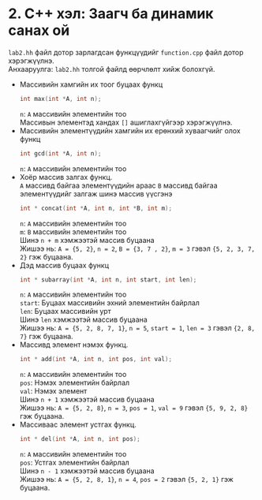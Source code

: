 # 2. С++ хэл: Заагч ба динамик санах ой

`lab2.hh` файл дотор зарлагдсан функцүүдийг `function.cpp` файл дотор хэрэгжүүлнэ.<br>
Анхааруулга: `lab2.hh` толгой файлд өөрчлөлт хийж болохгүй.

  * Массивийн хамгийн их тоог буцаах функц
    ```C
    int max(int *А, int n);
    ```
    `n`: `A` массивийн элементийн тоо<br>
    Массивын элементэд хандах `[]` ашиглахгүйгээр хэрэгжүүлнэ.
  * Массивийн элементүүдийн хамгийн их ерөнхий хуваагчийг олох функц
    ```C
    int gcd(int *A, int n);
    ```
    `n`: `A` массивийн элементийн тоо
  * Хоёр массив залгах функц. <br>
    `A` массивд байгаа элементүүдийн араас `B` массивд байгаа элементүүдийг залгаж шинэ массив үүсгэнэ
    ```C
    int * concat(int *A, int n, int *B, int m);
    ```
    `n`: `A` массивийн элементийн тоо<br>
    `m`: `B` массивийн элементийн тоо<br>
    Шинэ `n + m` хэмжээтэй массив буцаана<br>
    Жишээ нь: `A = {5, 2}`, `n = 2`, `B = {3, 7 , 2}`, `m = 3` гэвэл `{5, 2, 3, 7, 2}` гэж буцаана.
  * Дэд массив буцаах функц
    ```C
    int * subarray(int *A, int n, int start, int len);
    ```
    `n`: `A` массивийн элементийн тоо<br>
    `start`: Буцаах массивийн эхний элементийн байрлал<br>
    `len`: Буцаах массивийн урт<br>
    Шинэ `len` хэмжээтэй массив буцаана<br>
    Жишээ нь: `A = {5, 2, 8, 7, 1}`, `n = 5`, `start = 1`, `len = 3` гэвэл `{2, 8, 7}` гэж буцаана.
  * Массивд элемент нэмэх функц.
    ```C
    int * add(int *A, int n, int pos, int val);
    ```
    `n`: `A` массивийн элементийн тоо<br>
    `pos`: Нэмэх элементийн байрлал<br>
    `val`: Нэмэх элемент<br>
    Шинэ `n + 1` хэмжээтэй массив буцаана<br>
    Жишээ нь: `A = {5, 2, 8}`, `n = 3`, `pos = 1`, `val = 9` гэвэл `{5, 9, 2, 8}` гэж буцаана.
 * Массиваас элемент устгах функц.
    ```C
    int * del(int *A, int n, int pos);
    ```
    `n`: `A` массивийн элементийн тоо<br>
    `pos`: Устгах элементийн байрлал<br>
    Шинэ `n - 1` хэмжээтэй массив буцаана<br>
    Жишээ нь: `A = {5, 2, 8, 1}`, `n = 4`, `pos = 2` гэвэл `{5, 2, 1}` гэж буцаана.
